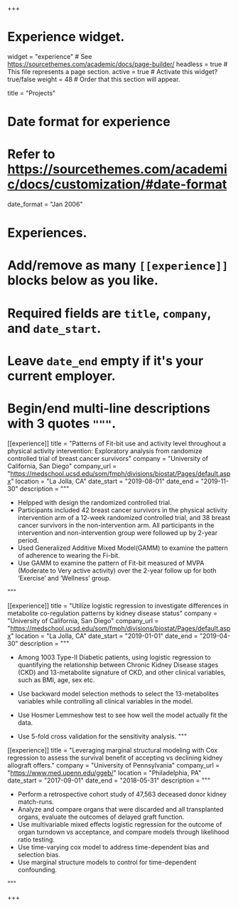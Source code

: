 +++
# Experience widget.
widget = "experience"  # See https://sourcethemes.com/academic/docs/page-builder/
headless = true  # This file represents a page section.
active = true  # Activate this widget? true/false
weight = 48  # Order that this section will appear.

title = "Projects"


# Date format for experience
#   Refer to https://sourcethemes.com/academic/docs/customization/#date-format
date_format = "Jan 2006"

# Experiences.
#   Add/remove as many `[[experience]]` blocks below as you like.
#   Required fields are `title`, `company`, and `date_start`.
#   Leave `date_end` empty if it's your current employer.
#   Begin/end multi-line descriptions with 3 quotes `"""`.


[[experience]]
  title = "Patterns of Fit-bit use and activity level throughout a physical activity intervention: 
  Exploratory analysis from  randomize controlled trial of breast cancer survivors"
  company = "University of California, San Diego"
  company_url = "https://medschool.ucsd.edu/som/fmph/divisions/biostat/Pages/default.aspx"
  location = "La Jolla, CA"
  date_start = "2019-08-01"
  date_end = "2019-11-30"
  description = """
  
  * Helpped with design the randomized controlled trial. 
  * Participants included 42 breast cancer survivors in the physical activity intervention arm of a 12-week randomized controlled trial, 
  and 38 breast cancer survivors in the non-intervention arm. All participants in the intervention and non-intervention group were followed up by 2-year period.
  * Used Generalized Additive Mixed Model(GAMM) to examine the pattern of adherence to wearing the Fi-bit. 
  * Use GAMM to examine the pattern of Fit-bit measured of MVPA (Moderate to Very active activity) over the 2-year follow up for both ‘Exercise’ and ‘Wellness’ group.
  
  """

[[experience]]
  title = "Utilize logistic regression to investigate differences in metabolite co-regulation patterns by kidney disease status"
  company = "University of California, San Diego"
  company_url = "https://medschool.ucsd.edu/som/fmph/divisions/biostat/Pages/default.aspx"
  location = "La Jolla, CA"
  date_start = "2019-01-01"
  date_end = "2019-04-30"
  description = """
  
  *  Among 1003 Type-II Diabetic patients, using logistic regression to quantifying the relationship 
  between Chronic Kidney Disease stages (CKD) and 13-metabolite signature of CKD, and other clinical variables, such as BMI, age, sex etc.
  
  * Use backward model selection methods to select the 13-metabolites variables while controlling all clinical variables in the model.
  * Use Hosmer Lemmeshow test to see how well the model actually fit the data.
  * Use 5-fold cross validation for the sensitivity analysis.
  """



[[experience]]
  title = "Leveraging marginal structural modeling with Cox regression 
  to assess the survival benefit of accepting vs declining kidney allograft offers."
  company = "University of Pennsylvania"
  company_url = "https://www.med.upenn.edu/ggeb/"
  location = "Philadelphia, PA"
  date_start = "2017-09-01"
  date_end = "2018-05-31"
  description = """
  
  * Perform a retrospective cohort study of 47,563 deceased donor kidney match-runs.
  * Analyze and compare organs that were discarded and all transplanted organs, 
  evaluate the outcomes of delayed graft function.
  * Use multivariable mixed effects logistic regression for the outcome of organ turndown vs acceptance, 
  and compare models through likelihood ratio testing.
  * Use time-varying cox model to address time-dependent bias and selection bias.
  * Use marginal structure models to control for time-dependent confounding. 
  
  
  """

+++
